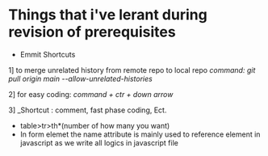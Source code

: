 # Things that i've lerant during revision of prerequisites

* Emmit Shortcuts
  
1] to merge unrelated history from remote repo to local repo
*command: git pull origin main --allow-unrelated-histories*

2] for easy coding: *command + ctr + down arrow*
 
3] _Shortcut : comment, fast phase coding, Ect.

- table>tr>th*(number of how many you want)
- In form elemet the name attribute is mainly used to reference element in javascript as we write all logics in javascript file

